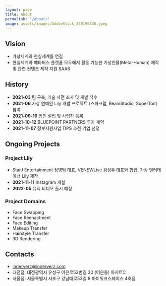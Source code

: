 ```yaml
---
layout: page
title: About
permalink: "/about/"
image: assets/images/AdobeStock_370196348.jpeg
---
```


## Vision
- 가상세계와 현실세계를 연결
- 현실세계와 메타버스 플랫폼 모두에서 활동 가능한 가상인물(Meta-Human) 제작 및 관련 컨텐츠 제작 지원 SAAS

## History
- **2021-03** 팀 구축, 기술 사전 조사 및 개발 착수
- **2021-06** 가상 연예인 Lily 개발 프로젝트 (스파크랩, BeamStudio, SuperTon) 참여
- **2021-09-16** 법인 설립 및 사업자 등록
- **2021-10-12** BLUEPOINT PARTNERS 투자 계약
- **2021-11-07** 정부지원사업 TIPS 추천 기업 선정

## Ongoing Projects
### Project Lily
- StarJ Entertainment 정영범 대표, VENEWLive 김성우 대표와 협업, 가상 엔터테이너 Lily 제작
- **2021-11-11** Instagram 개설
- **2022-05** 뮤직 비디오 출시 예정

### Project Domains
- Face Swapping
- Face Reenactment
- Face Editing
- Makeup Transfer
- Hairstyle Transfer
- 3D Rendering

## Contacts
- innerverz@innerverz.com
- 대전점: 대전광역시 유성구 어은로52번길 30 (어은동) 아지트C
- 서울점: 서울특별시 서초구 강남대로53길 8 마이워크스페이스 4호점
